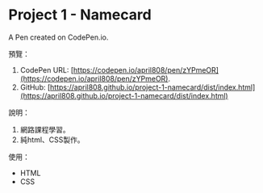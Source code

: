 # Project 1 - Namecard

A Pen created on CodePen.io.

預覽：

1. CodePen URL: [https://codepen.io/april808/pen/zYPmeOR](https://codepen.io/april808/pen/zYPmeOR).
1. GitHub: [https://april808.github.io/project-1-namecard/dist/index.html](https://april808.github.io/project-1-namecard/dist/index.html)


說明：

1. 網路課程學習。
1. 純html、CSS製作。

使用：

- HTML
- CSS
